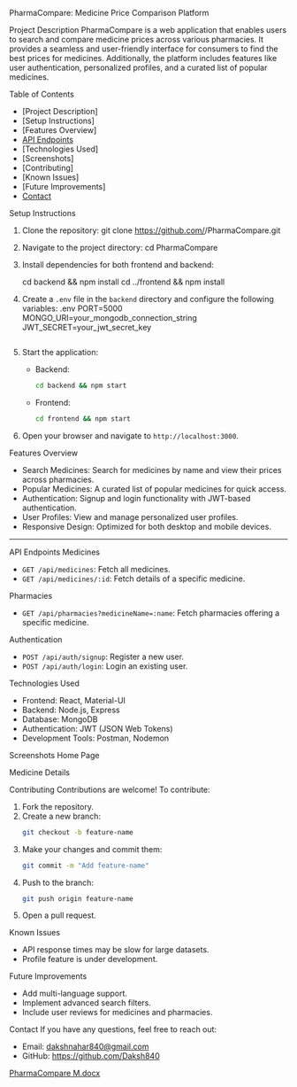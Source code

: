  PharmaCompare: Medicine Price Comparison Platform

Project Description
PharmaCompare is a web application that enables users to search and compare medicine prices across various pharmacies. It provides a seamless and user-friendly interface for consumers to find the best prices for medicines. Additionally, the platform includes features like user authentication, personalized profiles, and a curated list of popular medicines.


Table of Contents
- [Project Description]
- [Setup Instructions]
- [Features Overview]
- [API Endpoints](#api-endpoints)
- [Technologies Used]
- [Screenshots]
- [Contributing]
- [Known Issues]
- [Future Improvements]
- [Contact](#contact)


Setup Instructions
1. Clone the repository:
   git clone https://github.com/<your-username>/PharmaCompare.git
 
2. Navigate to the project directory:
   cd PharmaCompare

3. Install dependencies for both frontend and backend:
   
   cd backend && npm install
   cd ../frontend && npm install
   
4. Create a `.env` file in the `backend` directory and configure the following variables:
  .env
   PORT=5000
   MONGO_URI=your_mongodb_connection_string
   JWT_SECRET=your_jwt_secret_key
   ```
5. Start the application:
   - Backend:
     ```bash
     cd backend && npm start
     ```
   - Frontend:
     ```bash
     cd frontend && npm start
     ```

6. Open your browser and navigate to `http://localhost:3000`.


 Features Overview
- Search Medicines: Search for medicines by name and view their prices across pharmacies.
- Popular Medicines: A curated list of popular medicines for quick access.
- Authentication: Signup and login functionality with JWT-based authentication.
- User Profiles: View and manage personalized user profiles.
- Responsive Design: Optimized for both desktop and mobile devices.

---

 API Endpoints
 Medicines
- `GET /api/medicines`: Fetch all medicines.
- `GET /api/medicines/:id`: Fetch details of a specific medicine.

 Pharmacies
- `GET /api/pharmacies?medicineName=:name`: Fetch pharmacies offering a specific medicine.

 Authentication
- `POST /api/auth/signup`: Register a new user.
- `POST /api/auth/login`: Login an existing user.


 Technologies Used
- Frontend: React, Material-UI
- Backend: Node.js, Express
- Database: MongoDB
- Authentication: JWT (JSON Web Tokens)
- Development Tools: Postman, Nodemon


 Screenshots
 Home Page



 Medicine Details





 

 Contributing
Contributions are welcome! To contribute:
1. Fork the repository.
2. Create a new branch:
   ```bash
   git checkout -b feature-name
   ```
3. Make your changes and commit them:
   ```bash
   git commit -m "Add feature-name"
   ```
4. Push to the branch:
   ```bash
   git push origin feature-name
   ```
5. Open a pull request.


 Known Issues
- API response times may be slow for large datasets.
- Profile feature is under development.


 Future Improvements
- Add multi-language support.
- Implement advanced search filters.
- Include user reviews for medicines and pharmacies.


 Contact
If you have any questions, feel free to reach out:
- Email: dakshnahar840@gmail.com
- GitHub: https://github.com/Daksh840

[PharmaCompare M.docx](https://github.com/user-attachments/files/18293538/PharmaCompare.M.docx)
